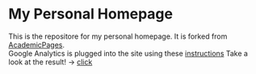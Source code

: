 
# My Personal Homepage

This is the repositore for my personal homepage. It is forked from [AcademicPages](https://github.com/academicpages/academicpages.github.io).<br>
Google Analytics is plugged into the site using these [instructions](https://desiredpersona.com/google-analytics-jekyll/)
Take a look at the result! -> [click](https://iliapopov17.github.io/)
